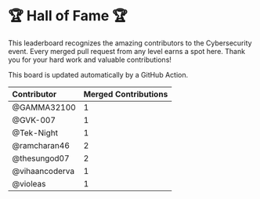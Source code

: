 # 🏆 Hall of Fame 🏆

This leaderboard recognizes the amazing contributors to the Cybersecurity event. Every merged pull request from any level earns a spot here. Thank you for your hard work and valuable contributions!

This board is updated automatically by a GitHub Action.

| Contributor | Merged Contributions |
| :--- | :--- |
| @GAMMA32100 | 1 |
| @GVK-007 | 1 |
| @Tek-Night | 1 |
| @ramcharan46 | 2 |
| @thesungod07 | 2 |
| @vihaancoderva | 1 |
| @violeas | 1 |
